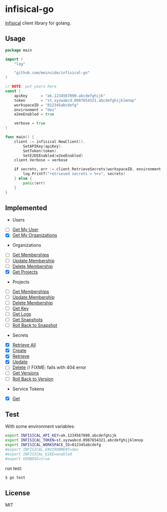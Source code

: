 # infisical-go

[Infisical](https://infisical.com/) client library for golang.

## Usage

```go
package main

import (
	"log"

	"github.com/meinside/infisical-go"
)

// NOTE: put yours here
const (
	apiKey      = "ak.1234567890.abcdefghijk"
	token       = "st.xyzwabcd.0987654321.abcdefghijklmnop"
	workspaceID = "012345abcdefg"
	environment = "dev"
	e2eeEnabled = true

	verbose = true
)

func main() {
	client := infisical.NewClient().
		SetAPIKey(apiKey).
		SetToken(token).
		SetE2EEEnabled(e2eeEnabled)
	client.Verbose = verbose

	if secrets, err := client.RetrieveSecrets(workspaceID, environment, nil); err == nil {
		log.Printf("retrieved secrets = %+v", secrets)
	} else {
		panic(err)
	}
}
```

## Implemented

* Users
- [ ] [Get My User](https://infisical.com/docs/api-reference/endpoints/users/me)
- [X] [Get My Organizations](https://infisical.com/docs/api-reference/endpoints/users/my-organizations)

* Organizations
- [ ] [Get Memberships](https://infisical.com/docs/api-reference/endpoints/organizations/memberships)
- [ ] [Update Membership](https://infisical.com/docs/api-reference/endpoints/organizations/update-membership)
- [ ] [Delete Membership](https://infisical.com/docs/api-reference/endpoints/organizations/delete-membership)
- [X] [Get Projects](https://infisical.com/docs/api-reference/endpoints/organizations/workspaces)

* Projects
- [ ] [Get Memberships](https://infisical.com/docs/api-reference/endpoints/workspaces/memberships)
- [ ] [Update Membership](https://infisical.com/docs/api-reference/endpoints/workspaces/update-membership)
- [ ] [Delete Membership](https://infisical.com/docs/api-reference/endpoints/workspaces/delete-membership)
- [ ] [Get Key](https://infisical.com/docs/api-reference/endpoints/workspaces/workspace-key)
- [ ] [Get Logs](https://infisical.com/docs/api-reference/endpoints/workspaces/logs)
- [ ] [Get Snapshots](https://infisical.com/docs/api-reference/endpoints/workspaces/secret-snapshots)
- [ ] [Roll Back to Snapshot](https://infisical.com/docs/api-reference/endpoints/workspaces/rollback-snapshot)

* Secrets
- [X] [Retrieve All](https://infisical.com/docs/api-reference/endpoints/secrets/read)
- [X] [Create](https://infisical.com/docs/api-reference/endpoints/secrets/create)
- [X] [Retrieve](https://infisical.com/docs/api-reference/endpoints/secrets/read-one)
- [X] [Update](https://infisical.com/docs/api-reference/endpoints/secrets/update)
- [ ] [Delete](https://infisical.com/docs/api-reference/endpoints/secrets/delete) // FIXME: fails with 404 error
- [ ] [Get Versions](https://infisical.com/docs/api-reference/endpoints/secrets/versions)
- [ ] [Roll Back to Version](https://infisical.com/docs/api-reference/endpoints/secrets/rollback-version)

* Service Tokens
- [X] [Get](https://infisical.com/docs/api-reference/endpoints/service-tokens/get)

## Test

With some environment variables:

```bash
export INFISICAL_API_KEY=ak.1234567890.abcdefghijk
export INFISICAL_TOKEN=st.xyzwabcd.0987654321.abcdefghijklmnop
export INFISICAL_WORKSPACE_ID=012345abcdefg
#export INFISICAL_ENVIRONMENT=dev
#export INFISICAL_E2EE=enabled
#export VERBOSE=true
```

run test:

```bash
$ go test
```

## License

MIT


